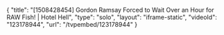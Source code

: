 {
    "title": "[1508428454] Gordon Ramsay Forced to Wait Over an Hour for RAW Fish! | Hotel Hell",
    "type": "solo",
    "layout": "iframe-static",
    "videoId": "123178944",
    "url": "\/tvpembed\/123178944"
}